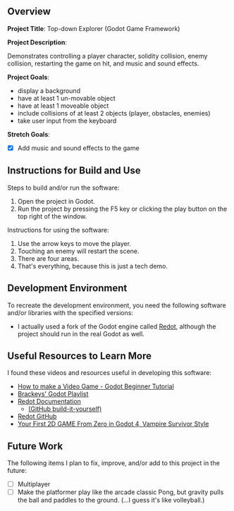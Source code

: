 ## Overview

**Project Title**: Top-down Explorer (Godot Game Framework)

**Project Description**:

Demonstrates controlling a player character, solidity collision, enemy collision, restarting the game on hit, and music and sound effects.

**Project Goals**:

- display a background
- have at least 1 un-movable object
- have at least 1 moveable object
- include collisions of at least 2 objects (player, obstacles, enemies)
- take user input from the keyboard

**Stretch Goals**:

- [x] Add music and sound effects to the game

## Instructions for Build and Use

Steps to build and/or run the software:

1. Open the project in Godot.
2. Run the project by pressing the F5 key or clicking the play button on the top right of the window.

Instructions for using the software:

1. Use the arrow keys to move the player.
2. Touching an enemy will restart the scene.
3. There are four areas.
4. That's everything, because this is just a tech demo.

## Development Environment

To recreate the development environment, you need the following software and/or libraries with the specified versions:

- I actually used a fork of the Godot engine called [Redot](https://github.com/Redot-Engine/redot-engine), although the project should run in the real Godot as well.

## Useful Resources to Learn More

I found these videos and resources useful in developing this software:

- [How to make a Video Game - Godot Beginner Tutorial](https://www.youtube.com/watch?v=LOhfqjmasi0)
- [Brackeys' Godot Playlist](https://www.youtube.com/playlist?list=PLK3hXAqIKWJO3mIn8492q_Gy9eTGEqh9p)
- [Redot Documentation](https://docs-latest.redotengine.org/)
  - [(GitHub build-it-yourself)](https://github.com/Redot-Engine/redot-docs)
- [Redot GitHub](https://github.com/Redot-Engine)
- [Your First 2D GAME From Zero in Godot 4, Vampire Survivor Style](https://www.youtube.com/watch?v=GwCiGixlqiU)

## Future Work

The following items I plan to fix, improve, and/or add to this project in the future:

- [ ] Multiplayer
- [ ] Make the platformer play like the arcade classic Pong, but gravity pulls the ball and paddles to the ground. (...I guess it's like volleyball.)
